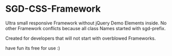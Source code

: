 # SGD-CSS-Framework
Ultra small responsive Framework without jQuery Demo Elements inside. 
No other Framework conflicts because all class Names started with sgd-prefix. 

Created for developers that will not start with overblowed Frameworks. 

have fun its free for use :) 
